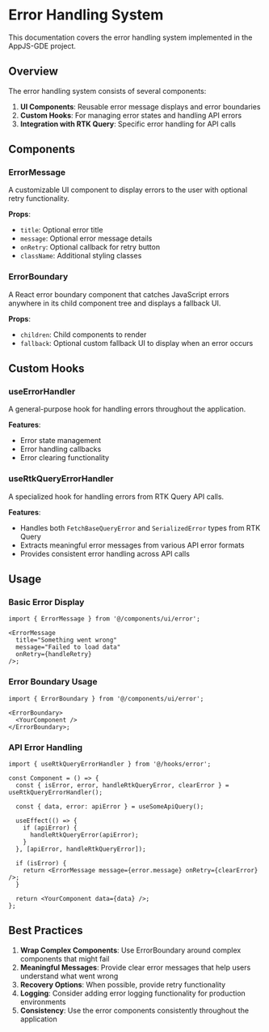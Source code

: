 # Error Handling System

This documentation covers the error handling system implemented in the AppJS-GDE project.

## Overview

The error handling system consists of several components:

1. **UI Components**: Reusable error message displays and error boundaries
2. **Custom Hooks**: For managing error states and handling API errors
3. **Integration with RTK Query**: Specific error handling for API calls

## Components

### ErrorMessage

A customizable UI component to display errors to the user with optional retry functionality.

**Props**:

- `title`: Optional error title
- `message`: Optional error message details
- `onRetry`: Optional callback for retry button
- `className`: Additional styling classes

### ErrorBoundary

A React error boundary component that catches JavaScript errors anywhere in its child component tree and displays a fallback UI.

**Props**:

- `children`: Child components to render
- `fallback`: Optional custom fallback UI to display when an error occurs

## Custom Hooks

### useErrorHandler

A general-purpose hook for handling errors throughout the application.

**Features**:

- Error state management
- Error handling callbacks
- Error clearing functionality

### useRtkQueryErrorHandler

A specialized hook for handling errors from RTK Query API calls.

**Features**:

- Handles both `FetchBaseQueryError` and `SerializedError` types from RTK Query
- Extracts meaningful error messages from various API error formats
- Provides consistent error handling across API calls

## Usage

### Basic Error Display

```tsx
import { ErrorMessage } from '@/components/ui/error';

<ErrorMessage
  title="Something went wrong"
  message="Failed to load data"
  onRetry={handleRetry}
/>;
```

### Error Boundary Usage

```tsx
import { ErrorBoundary } from '@/components/ui/error';

<ErrorBoundary>
  <YourComponent />
</ErrorBoundary>;
```

### API Error Handling

```tsx
import { useRtkQueryErrorHandler } from '@/hooks/error';

const Component = () => {
  const { isError, error, handleRtkQueryError, clearError } = useRtkQueryErrorHandler();

  const { data, error: apiError } = useSomeApiQuery();

  useEffect(() => {
    if (apiError) {
      handleRtkQueryError(apiError);
    }
  }, [apiError, handleRtkQueryError]);

  if (isError) {
    return <ErrorMessage message={error.message} onRetry={clearError} />;
  }

  return <YourComponent data={data} />;
};
```

## Best Practices

1. **Wrap Complex Components**: Use ErrorBoundary around complex components that might fail
2. **Meaningful Messages**: Provide clear error messages that help users understand what went wrong
3. **Recovery Options**: When possible, provide retry functionality
4. **Logging**: Consider adding error logging functionality for production environments
5. **Consistency**: Use the error components consistently throughout the application
